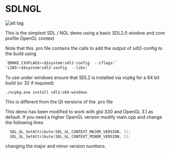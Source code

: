 # SDLNGL

![alt tag](http://nccastaff.bournemouth.ac.uk/jmacey/GraphicsLib/Demos/SDLNGL.png)

This is the simplest SDL / NGL demo using a basic SDL2.0 window and core profile OpenGL context

Note that this .pro file contains the calls to add the output of sdl2-config to the build using
```C
`QMAKE_CXXFLAGS+=$$system(sdl2-config  --cflags)`
`LIBS+=$$system(sdl2-config  --libs)`
```

To use under windows ensure that SDL2 is installed via vcpkg for a 64 bit build (or 32 if required)

```
./vcpkg.exe install sdl2:x64-windows

```

This is different from the Qt versions of the .pro file

This demo has been modified to work with glsl 330 and OpenGL 3.1 as default. If you need a higher OpenGL version modify main.cpp and change the following lines
```C++
  SDL_GL_SetAttribute(SDL_GL_CONTEXT_MAJOR_VERSION, 3);
  SDL_GL_SetAttribute(SDL_GL_CONTEXT_MINOR_VERSION, 2);

```
changing the major and minor version numbers.
